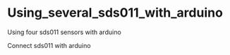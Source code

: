 # Using_several_sds011_with_arduino
Using four sds011 sensors with arduino

Connect sds011 with arduino


      
